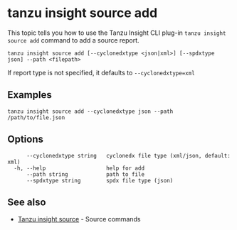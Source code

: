 # tanzu insight source add

This topic tells you how to use the Tanzu Insight CLI plug-in
`tanzu insight source add` command to add a source report.

```console
tanzu insight source add [--cyclonedxtype <json|xml>] [--spdxtype json] --path <filepath>
```

If report type is not specified, it defaults to `--cyclonedxtype=xml`

## <a id='examples'></a>Examples

```console
tanzu insight source add --cyclonedxtype json --path  /path/to/file.json
```

## <a id='options'></a>Options

```console
      --cyclonedxtype string   cyclonedx file type (xml/json, default: xml)
  -h, --help                   help for add
      --path string            path to file
      --spdxtype string        spdx file type (json)
```

## <a id='see-also'></a>See also

* [Tanzu insight source](insight-source.md)	 - Source commands
